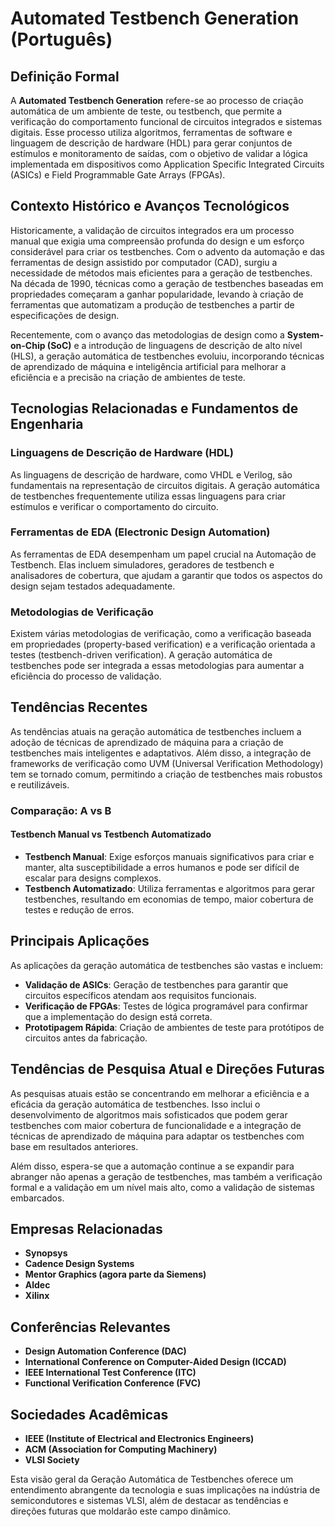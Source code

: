 # Automated Testbench Generation (Português)

## Definição Formal

A **Automated Testbench Generation** refere-se ao processo de criação automática de um ambiente de teste, ou testbench, que permite a verificação do comportamento funcional de circuitos integrados e sistemas digitais. Esse processo utiliza algoritmos, ferramentas de software e linguagem de descrição de hardware (HDL) para gerar conjuntos de estímulos e monitoramento de saídas, com o objetivo de validar a lógica implementada em dispositivos como Application Specific Integrated Circuits (ASICs) e Field Programmable Gate Arrays (FPGAs).

## Contexto Histórico e Avanços Tecnológicos

Historicamente, a validação de circuitos integrados era um processo manual que exigia uma compreensão profunda do design e um esforço considerável para criar os testbenches. Com o advento da automação e das ferramentas de design assistido por computador (CAD), surgiu a necessidade de métodos mais eficientes para a geração de testbenches. Na década de 1990, técnicas como a geração de testbenches baseadas em propriedades começaram a ganhar popularidade, levando à criação de ferramentas que automatizam a produção de testbenches a partir de especificações de design.

Recentemente, com o avanço das metodologias de design como a **System-on-Chip (SoC)** e a introdução de linguagens de descrição de alto nível (HLS), a geração automática de testbenches evoluiu, incorporando técnicas de aprendizado de máquina e inteligência artificial para melhorar a eficiência e a precisão na criação de ambientes de teste.

## Tecnologias Relacionadas e Fundamentos de Engenharia

### Linguagens de Descrição de Hardware (HDL)

As linguagens de descrição de hardware, como VHDL e Verilog, são fundamentais na representação de circuitos digitais. A geração automática de testbenches frequentemente utiliza essas linguagens para criar estímulos e verificar o comportamento do circuito.

### Ferramentas de EDA (Electronic Design Automation)

As ferramentas de EDA desempenham um papel crucial na Automação de Testbench. Elas incluem simuladores, geradores de testbench e analisadores de cobertura, que ajudam a garantir que todos os aspectos do design sejam testados adequadamente.

### Metodologias de Verificação

Existem várias metodologias de verificação, como a verificação baseada em propriedades (property-based verification) e a verificação orientada a testes (testbench-driven verification). A geração automática de testbenches pode ser integrada a essas metodologias para aumentar a eficiência do processo de validação.

## Tendências Recentes

As tendências atuais na geração automática de testbenches incluem a adoção de técnicas de aprendizado de máquina para a criação de testbenches mais inteligentes e adaptativos. Além disso, a integração de frameworks de verificação como UVM (Universal Verification Methodology) tem se tornado comum, permitindo a criação de testbenches mais robustos e reutilizáveis.

### Comparação: A vs B

#### Testbench Manual vs Testbench Automatizado

- **Testbench Manual**: Exige esforços manuais significativos para criar e manter, alta susceptibilidade a erros humanos e pode ser difícil de escalar para designs complexos.
- **Testbench Automatizado**: Utiliza ferramentas e algoritmos para gerar testbenches, resultando em economias de tempo, maior cobertura de testes e redução de erros.

## Principais Aplicações

As aplicações da geração automática de testbenches são vastas e incluem:

- **Validação de ASICs**: Geração de testbenches para garantir que circuitos específicos atendam aos requisitos funcionais.
- **Verificação de FPGAs**: Testes de lógica programável para confirmar que a implementação do design está correta.
- **Prototipagem Rápida**: Criação de ambientes de teste para protótipos de circuitos antes da fabricação.

## Tendências de Pesquisa Atual e Direções Futuras

As pesquisas atuais estão se concentrando em melhorar a eficiência e a eficácia da geração automática de testbenches. Isso inclui o desenvolvimento de algoritmos mais sofisticados que podem gerar testbenches com maior cobertura de funcionalidade e a integração de técnicas de aprendizado de máquina para adaptar os testbenches com base em resultados anteriores.

Além disso, espera-se que a automação continue a se expandir para abranger não apenas a geração de testbenches, mas também a verificação formal e a validação em um nível mais alto, como a validação de sistemas embarcados.

## Empresas Relacionadas

- **Synopsys**
- **Cadence Design Systems**
- **Mentor Graphics (agora parte da Siemens)**
- **Aldec**
- **Xilinx**

## Conferências Relevantes

- **Design Automation Conference (DAC)**
- **International Conference on Computer-Aided Design (ICCAD)**
- **IEEE International Test Conference (ITC)**
- **Functional Verification Conference (FVC)**

## Sociedades Acadêmicas

- **IEEE (Institute of Electrical and Electronics Engineers)**
- **ACM (Association for Computing Machinery)**
- **VLSI Society**

Esta visão geral da Geração Automática de Testbenches oferece um entendimento abrangente da tecnologia e suas implicações na indústria de semicondutores e sistemas VLSI, além de destacar as tendências e direções futuras que moldarão este campo dinâmico.